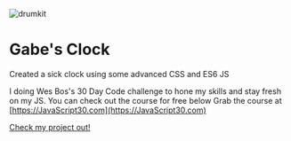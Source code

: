 ![drumkit](https://user-images.githubusercontent.com/16065174/49260907-4d147400-f405-11e8-8c11-83a9490e398f.png)

# Gabe's Clock

Created a sick clock using some advanced CSS and ES6 JS

I doing Wes Bos's 30 Day Code challenge to hone my skills and stay fresh on my JS. You can check out the course for free below
Grab the course at [https://JavaScript30.com](https://JavaScript30.com)

[Check my project out!](https://codinggabe.github.io/js-clock/)

